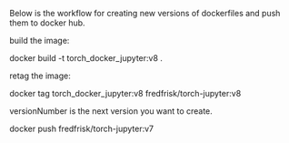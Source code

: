 Below is the workflow for creating new versions of dockerfiles and push them to docker hub.

build the image:

docker build -t torch_docker_jupyter:v8 .


retag the image:

docker tag torch_docker_jupyter:v8 fredfrisk/torch-jupyter:v8


versionNumber is the next version you want to create.

docker push fredfrisk/torch-jupyter:v7

